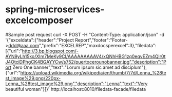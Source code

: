 # spring-microservices-excelcomposer
#Sample post request
 curl -X POST -H "Content-Type: application/json"  -d '{"exceldata":{"header":"Project Report","footer":"Footer->ddd@aaa.com","prefix":"EXCELREP","maxdocsperexcel":3},"filedata":[{"url":"http://3.bp.blogspot.com/-AYN9yLh15ko/XIm7MeKy9CI/AAAAAAAAAV4/xQNhHBG1zq0eqvEZm4Qlr0tJ4OtciDPhgCK4BGAYYCw/s752/puertocerounobanner.jpg","description":"Port Zero One banner","text":"Lorum ipsum sic amet ad disciplum"},{"url":"https://upload.wikimedia.org/wikipedia/en/thumb/7/7d/Lenna_%28test_image%29.png/220px-Lenna_%28test_image%29.png","description":"Lenna","text":"Very beautiful woman"}]}'  http://localhost:8010/filedata-facade/filedata
